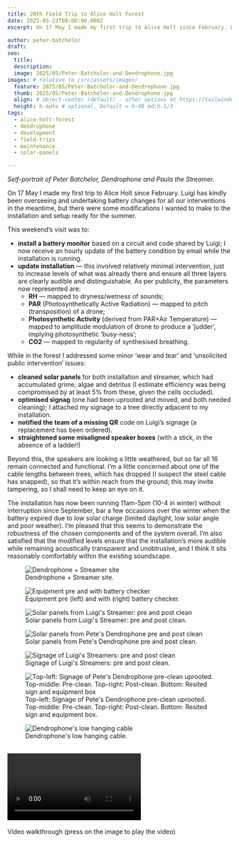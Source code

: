 ```yaml
---
title: 20th Field Trip to Alice Holt Forest
date: 2025-05-22T08:00:00.000Z
excerpt: On 17 May I made my first trip to Alice Holt since February. Luigi has kindly been overseeing and undertaking battery changes for all our interventions in the meantime, but there were some modifications I wanted to make to the installation and setup ready for the summer. 

author: peter-batchelor
draft:
seo:
  title:
  description:
  image: 2025/05/Peter-Batchelor-and-Dendrophone.jpg
images: # relative to /src/assets/images/
  feature: 2025/05/Peter-Batchelor-and-Dendrophone.jpg
  thumb: 2025/05/Peter-Batchelor-and-Dendrophone.jpg
  align: # object-center (default) - other options at https://tailwindcss.com/docs/object-position
  height: h-auto # optional. Default = h-48 md:h-1/3
tags:
  - alice-holt-forest
  - dendrophone
  - development
  - field-trips
  - maintenance
  - solar-panels

---
```


*Self-portrait of Peter Batchelor, Dendrophone and Paula the Streamer.*

On 17 May I made my first trip to Alice Holt since February. Luigi has kindly been overseeing and undertaking battery changes for all our interventions in the meantime, but there were some modifications I wanted to make to the installation and setup ready for the summer. 

This weekend’s visit was to:

* **install a battery monitor** based on a circuit and code shared by Luigi; I now receive an hourly update of the battery condition by email while the installation is running. 
* **update installation** — this involved relatively minimal intervention, just to increase levels of what was already there and ensure all three layers are clearly audible and distinguishable. As per publicity, the parameters now represented are:
  * **RH** — mapped to dryness/wetness of sounds;
  * **PAR** (Photosynthetically Active Radiation) — mapped to pitch (transposition) of a drone; 
  * **Photosynthetic Activity** (derived from PAR+Air Temperature) — mapped to amplitude modulation of drone to produce a ‘judder’, implying photosynthetic ‘busy-ness’;
  * **CO2** — mapped to regularity of synthesised breathing.

While in the forest I addressed some minor ‘wear and tear’ and ‘unsolicited public intervention’ issues: 

* **cleaned solar panels** for both installation and streamer, which had accumulated grime, algae and detritus (I estimate efficiency was being compromised by at least 5% from these, given the cells occluded).
* **optimised signag** (one had been uprooted and moved, and both needed cleaning); I attached my signage to a tree directly adjacent to my installation.
* **notified the team of a missing QR** code on Luigi’s signage (a replacement has been ordered).
* **straightened some misaligned speaker boxes** (with a stick, in the absence of a ladder!)

Beyond this, the speakers are looking a little weathered, but so far all 16 remain connected and functional. I’m a little concerned about one of the cable lengths between trees, which has dropped (I suspect the steel cable has snapped), so that it’s within reach from the ground; this may invite tampering, so I shall need to keep an eye on it.

The installation has now been running 11am-5pm (10-4 in winter) without interruption since September, bar a few occasions over the winter when the battery expired due to low solar charge (limited daylight, low solar angle and poor weather). I’m pleased that this seems to demonstrate the robustness of the chosen components and of the system overall. I’m also satisfied that the modified levels ensure that the installation’s more audible while remaining acoustically transparent and unobtrusive, and I think it sits reasonably comfortably within the existing soundscape. 

<div class="flex justify-center items-center">
<figure>
<img class="mt-4 mb-4" src="/assets/images/2025/05/Dendrophone+Streamer-Site.jpg" alt="Dendrophone + Streamer site">
<figcaption>Dendrophone + Streamer site.</figcaption>
</figure>
</div>

<div class="flex justify-center items-center">
<figure>
<img class="mt-4 mb-4" src="/assets/images/2025/05/Equipment-pre-and-with-battery-checker.jpg" alt="Equipment pre and with battery checker">
<figcaption>Equipment pre (left) and with (right) battery checker.</figcaption>
</figure>
</div>

<div class="flex justify-center items-center">
<figure>
<img class="mt-4 mb-4" src="/assets/images/2025/05/Solar-panels-Luigi-pre-and-post-clean.jpg" alt="Solar panels from Luigi's Streamer: pre and post clean">
<figcaption>Solar panels from Luigi's Streamer: pre and post clean.</figcaption>
</figure>
</div>

<div class="flex justify-center items-center">
<figure>
<img class="mt-4 mb-4" src="/assets/images/2025/05/Solar-panels-pete-pre-and-post-clean.jpg" alt="Solar panels from Pete's Dendrophone pre and post clean">
<figcaption>Solar panels from Pete's Dendrophone pre and post clean.</figcaption>
</figure>
</div>

<div class="flex justify-center items-center">
<figure>
<img class="mt-4 mb-4" src="/assets/images/2025/05/Signage-Luigi-pre-and-post-clean.jpg" alt="Signage of Luigi's Streamers: pre and post clean">
<figcaption>Signage of Luigi's Streamers: pre and post clean.</figcaption>
</figure>
</div>

<div class="flex justify-center items-center">
<figure>
<img class="mt-4 mb-4" src="/assets/images/2025/05/Signage-pete.jpg" alt="Top-left: Signage of Pete's Dendrophone pre-clean uprooted. Top-middle: Pre-clean. Top-right: Post-clean. Bottom: Resited sign and equipment box">
<figcaption>Top-left: Signage of Pete's Dendrophone pre-clean uprooted. Top-middle: Pre-clean. Top-right: Post-clean. Bottom: Resited sign and equipment box.</figcaption>
</figure>
</div>

<div class="flex justify-center items-center">
<figure>
<img class="mt-4 mb-4" src="/assets/images/2025/05/Dendrophone-Low-hanging-cable.jpg" alt="Dendrophone's low hanging cable">
<figcaption>Dendrophone's low hanging cable.</figcaption>
</figure>
</div>

<br />

<div class="flex justify-center items-center">
  <video src="/assets/video/Dendrophone_20250517_110406.mp4" autoplay loop class="object-cover w-full h-full"></video>
</div>
<br />
<figcaption>Video walkthrough (press on the image to play the video)</figcaption>








